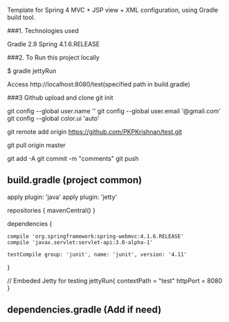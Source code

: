Template for Spring 4 MVC + JSP view + XML configuration, using Gradle build tool.

###1. Technologies used

Gradle 2.9 Spring 4.1.6.RELEASE

###2. To Run this project locally

$ gradle jettyRun

Access http://localhost:8080/test(specified path in build.gradle)


###3 Github upload and clone
git init

git config --global user.name ''
git config --global user.email '@gmail.com'
git config --global color.ui 'auto'

git remote add origin https://github.com/PKPKrishnan/test.git

git pull origin master

git add -A
git commit -m "comments"
git push


## build.gradle (project common)

apply plugin: 'java'
apply plugin: 'jetty'

repositories {
    mavenCentral()
}

dependencies {

    compile 'org.springframework:spring-webmvc:4.1.6.RELEASE'
    compile 'javax.servlet:servlet-api:3.0-alpha-1'

    testCompile group: 'junit', name: 'junit', version: '4.11'
}

// Embeded Jetty for testing
jettyRun{
    contextPath = "test"
    httpPort = 8080
}


## dependencies.gradle (Add if need)
